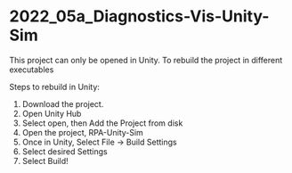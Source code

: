 # 2022_05a_Diagnostics-Vis-Unity-Sim

This project can only be opened in Unity. To rebuild the project in different executables

Steps to rebuild in Unity:

1. Download the project.
2. Open Unity Hub
3. Select open, then Add the Project from disk
4. Open the project, RPA-Unity-Sim
5. Once in Unity, Select File -> Build Settings
6. Select desired Settings
7. Select Build!
